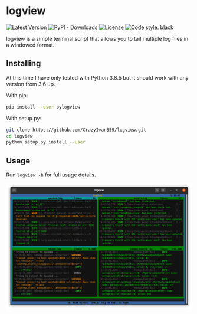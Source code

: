 # logview

[![Latest Version](https://img.shields.io/github/v/tag/CrazyIvan359/logview?label=release)](https://github.com/CrazyIvan359/logview/releases)
[![PyPI - Downloads](https://img.shields.io/pypi/dm/pylogview?label=pypi%20downloads)](https://pypi.org/project/pylogview/)
[![License](https://img.shields.io/badge/license-MIT-green)](https://github.com/CrazyIvan359/logview/blob/master/LICENSE)
[![Code style: black](https://img.shields.io/badge/code%20style-black-000000.svg)](https://github.com/psf/black)

logview is a simple terminal script that allows you to tail multiple log files
in a windowed format.

## Installing

At this time I have only tested with Python 3.8.5 but it should work with any version
from 3.6 up.

With pip:

```bash
pip install --user pylogview
```

With setup.py:

```bash
git clone https://github.com/CrazyIvan359/logview.git
cd logview
python setup.py install --user
```

## Usage

Run `logview -h` for full usage details.

![logview screenshot](https://github.com/CrazyIvan359/logview/blob/master/screenshot.png)
